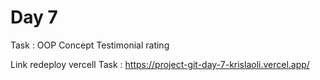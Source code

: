 # Day 7

Task : OOP Concept Testimonial rating

Link redeploy vercell Task : https://project-git-day-7-krislaoli.vercel.app/
